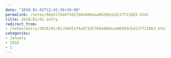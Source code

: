 ```yaml
---
date: "2018-01-01T12:42:36+10:00"
permalink: /notes/0de51f4a873d1768a986eaa0628dcbd137f218b3.html
title: 2018/01/01 entry
redirect_from:
- /notes/entry/2018/01/01/0de51f4a873d1768a986eaa0628dcbd137f218b3.html
categories:
- January
- 2018
- 1
---
```

